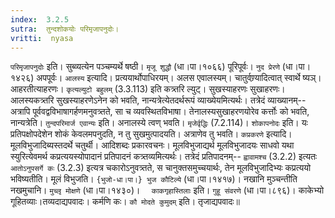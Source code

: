 ```yaml
---
index:  3.2.5
sutra:  तुन्दशोकयोः परिमृजापनुदोः।
vritti:  nyasa
---
```


`परिमृजापनुदोः` इति। सुब्व्यत्येन पञ्चम्यर्थे षष्ठी। `मृजू शुद्धौ` (धा।पा।१०६६) पूरिपूर्वः। `नुद प्रेरणे` (धा।पा।१४२६) अपपूर्वः। `आलस्य` इत्यादि। प्रत्ययार्थोपाधिरयम्। अलस एवालस्यम्। चातुर्वण्र्यादित्वात् स्वार्थे ष्यञ्। आहरतीत्याहरणः। `कृत्यल्युटो बहुलम्` (3.3.113) इति कत्र्तरि ल्युट्। सुखस्याहरणः सुखाहरणः। आलस्यकत्र्तरि सुखस्याहरणेऽनेन को भवति, नान्यत्रेत्येतदर्थरूपं व्याख्येयमित्यर्थः। तत्रेदं व्याख्यानम्-- अत्रापि पूर्ववद्वविभाषागर्हणमनुवत्र्तते, सा च व्यवस्थितविभाषा। तेनालस्यसुखाहरणयोरेव कर्त्तोः को भवति, नान्यत्रेति। `तुन्दपरिमार्ज एवान्यः` इति। अनालस्ये त्वण् भवति। `मृजेर्वृद्धिः` (7.2.114)। `शोकापनोदः` इति। यः प्रतिपक्षोपदेशेन शोकं केवलमपनुदति, न तु सुखमुत्पादयति। अत्राणेव तु भवति।
`कप्रकरणे` इत्यादि। मूलविभुजादिब्यस्तदर्थे चतुर्थी। आदिशब्दः प्रकारवचनः। मूलविभुजाद्यर्थ मूलविभुजादयः साधवो यथा स्युरित्येवमर्थ कप्रत्ययस्योपादानं प्रतिपादनं कत्र्तव्यमित्यर्थः। तत्रेदं प्रतिपादनम्-- `ह्वावामश्च` (3.2.2) इत्यतः `आतोऽनुपसर्गे कः` (3.2.3) इत्यत्र चकारोऽनुवत्र्तते, स चानुक्तसमुच्चयार्थः, तेन मूलविभुजादिभ्यः कप्रत्ययो भविष्यतीति। मूलं विभुजति। `{भुजो-धा।पा।} भुज कौटिल्ये` (धा।पा।१४१७)। नखानि मुञ्चन्तीति नखमुचानि। `मुच्लृ मोक्षणे` (धा।पा।१४३०)। `	काकगृहास्तिलाः` इति। `गुहू संवरणे` (धा।पा।८९६)। काकेभ्यो गूहितव्याः।तव्यदाद्यपवादः। कर्मणि कः। `कौ मोदते कुमुदम्` इति। तृजाद्यपवादः॥
